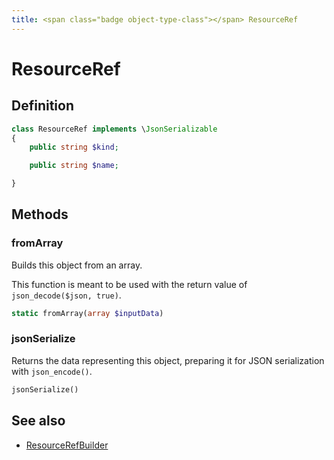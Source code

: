 ```yaml
---
title: <span class="badge object-type-class"></span> ResourceRef
---
```

# <span class="badge object-type-class"></span> ResourceRef

## Definition

```php
class ResourceRef implements \JsonSerializable
{
    public string $kind;

    public string $name;

}
```
## Methods

### <span class="badge object-method"></span> fromArray

Builds this object from an array.

This function is meant to be used with the return value of `json_decode($json, true)`.

```php
static fromArray(array $inputData)
```

### <span class="badge object-method"></span> jsonSerialize

Returns the data representing this object, preparing it for JSON serialization with `json_encode()`.

```php
jsonSerialize()
```

## See also

 * <span class="badge builder"></span> [ResourceRefBuilder](./builder-ResourceRefBuilder.md)

